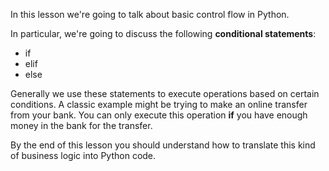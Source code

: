 In this lesson we're going to talk about basic control flow in Python.

In particular, we're going to discuss the following **conditional statements**:



- if
- elif
- else


Generally we use these statements to execute operations based on certain conditions. A classic example might be trying to make an online transfer from your bank. You can only execute this operation **if** you have enough money in the bank for the transfer.



By the end of this lesson you should understand how to translate this kind of business logic into Python code.